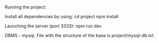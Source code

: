 Running the project:

Install all dependencies by using:
cd project
npm install

Launching the server (port 3333):
npm run dev

DBMS - mysql, File with the structure of the base is project/mysql-db.txt